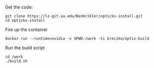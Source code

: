 Get the code:
```
git clone https://lz-git.ua.edu/BenKrikler/opticks-install.git 
cd opticks-install
```
Fire up the container
```
docker run --runtime=nvidia -v $PWD:/work -ti kreczko/optix-build
```

Run the build script
```
cd /work
./build.sh
```
